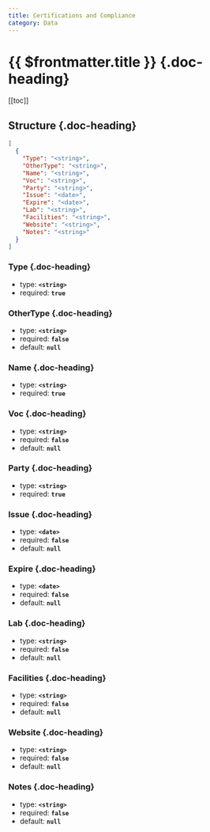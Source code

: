 ```yaml
---
title: Certifications and Compliance
category: Data
---
```


# {{ $frontmatter.title }} {.doc-heading}

[[toc]]

## Structure {.doc-heading}

```json
[
  {
    "Type": "<string>",
    "OtherType": "<string>",
    "Name": "<string>",
    "Voc": "<string>",
    "Party": "<string>",
    "Issue": "<date>",
    "Expire": "<date>",
    "Lab": "<string>",
    "Facilities": "<string>",
    "Website": "<string>",
    "Notes": "<string>"
  }
]
```

### Type {.doc-heading}

- type: **`<string>`**
- required: **`true`**

### OtherType {.doc-heading}

- type: **`<string>`**
- required: **`false`**
- default: **`null`**

### Name {.doc-heading}

- type: **`<string>`**
- required: **`true`**

### Voc {.doc-heading}

- type: **`<string>`**
- required: **`false`**
- default: **`null`**

### Party {.doc-heading}

- type: **`<string>`**
- required: **`true`**

### Issue {.doc-heading}

- type: **`<date>`**
- required: **`false`**
- default: **`null`**

### Expire {.doc-heading}

- type: **`<date>`**
- required: **`false`**
- default: **`null`**

### Lab {.doc-heading}

- type: **`<string>`**
- required: **`false`**
- default: **`null`**

### Facilities {.doc-heading}

- type: **`<string>`**
- required: **`false`**
- default: **`null`**

### Website {.doc-heading}

- type: **`<string>`**
- required: **`false`**
- default: **`null`**

### Notes {.doc-heading}

- type: **`<string>`**
- required: **`false`**
- default: **`null`**
